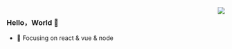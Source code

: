 <img align="right" src="https://github-readme-stats.vercel.app/api?username=artdong&show_icons=true&icon_color=CE1D2D&text_color=718096&bg_color=ffffff&hide_title=true" />

### Hello，World 👋

- :orange_book: Focusing on react & vue & node
